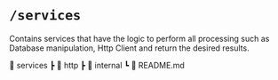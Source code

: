 # `/services`

Contains services that have the logic to perform all processing such as Database manipulation, Http Client and return the desired results.

📂 services
 ┣ 📂 http
 ┣ 📂 internal
 ┗ 📄 README.md